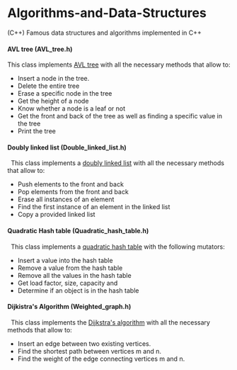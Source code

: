 # Algorithms-and-Data-Structures</br>
(C++) Famous data structures and algorithms implemented in C++</br>

<h4>AVL tree (AVL_tree.h)</h4>
  This class implements <a href="https://en.wikipedia.org/wiki/AVL_tree" target="_blank">AVL tree</a> with all the necessary methods that allow to:</br>
<ul>
  <li>Insert a node in the tree.</li>
  <li>Delete the entire tree</li>
  <li>Erase a specific node in the tree</li>
  <li>Get the height of a node</li>
  <li>Know whether a node is a leaf or not</li>
  <li>Get the front and back of the tree as well as finding a specific value in the tree</li>
  <li>Print the tree</li>
</ul>
  
<h4>Doubly linked list (Double_linked_list.h)</h4>
&nbsp; This class implements a <a href="https://en.wikipedia.org/wiki/Doubly_linked_list" target="_blank" >doubly linked list</a> with all the necessary methods that allow to:</br>
 <ul>
  <li>Push elements to the front and back</li>
  <li>Pop elements from the front and back</li>
  <li>Erase all instances of an element</li>
  <li>Find the first instance of an element in the linked list</li>
  <li>Copy a provided linked list</li>
</ul>


<h4>Quadratic Hash table (Quadratic_hash_table.h)</h4>
&nbsp; This class implements a <a href="https://en.wikipedia.org/wiki/Quadratic_probing" target="_blank" >quadratic hash table</a> with the following mutators:</br>
 <ul>
  <li>Insert a value into the hash table</li>
  <li>Remove a value from the hash table</li>
  <li>Remove all the values in the hash table</li>
  <li>Get load factor, size, capacity and</li>
  <li> Determine if an object is in the hash table</li>
</ul>


<h4>Dijkistra's Algorithm (Weighted_graph.h)</h4>
&nbsp; This class implements the <a href="https://en.wikipedia.org/wiki/Dijkstra%27s_algorithm" target="_blank" >Dijkstra's algorithm</a> with all the necessary methods that allow to:</br>
 <ul>
  <li>Insert an edge between two existing vertices.</li>
  <li>Find the shortest path between vertices m and n.</li>
  <li>Find the weight of the edge connecting vertices m and n.</li>
</ul>
